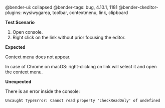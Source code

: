 @bender-ui: collapsed
@bender-tags: bug, 4.10.1, 1181
@bender-ckeditor-plugins: wysiwygarea, toolbar, contextmenu, link, clipboard

**Test Scenario**

1. Open console.
2. Right click on the link without prior focusing the editor.

**Expected**

Context menu does not appear.

In case of Chrome on macOS: right-clicking on link will select it and open the context menu.

**Unexpected**

There is an error inside the console:

```
Uncaught TypeError: Cannot read property 'checkReadOnly' of undefined
```
